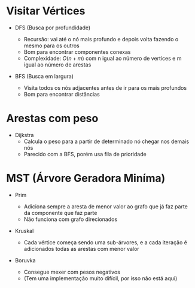 # Visitar Vértices
- DFS (Busca por profundidade)
    - Recursão: vai até o nó mais profundo e depois volta fazendo o mesmo para os outros
    - Bom para encontrar componentes conexas
    - Complexidade: $`O(n+m)`$ com n igual ao número de vertices e m igual ao número de arestas

- BFS (Busca em largura)
    - Visita todos os nós adjacentes antes de ir para os mais profundos
    - Bom para encontrar distâncias


# Arestas com peso
- Dijkstra
    - Calcula o peso para a partir de determinado nó chegar nos demais nós
    - Parecido com a BFS, porém usa fila de prioridade

# MST (Árvore Geradora Miníma)
- Prim
    - Adiciona sempre a aresta de menor valor ao grafo que já faz parte da componente que faz parte
    - Não funciona com grafo direcionados

- Kruskal
    - Cada vértice começa sendo uma sub-árvores, e a cada iteração é adicionados todas as arestas com menor valor

- Boruvka
    - Consegue mexer com pesos negativos
    - (Tem uma implementação muito difícil, por isso não está aqui)
